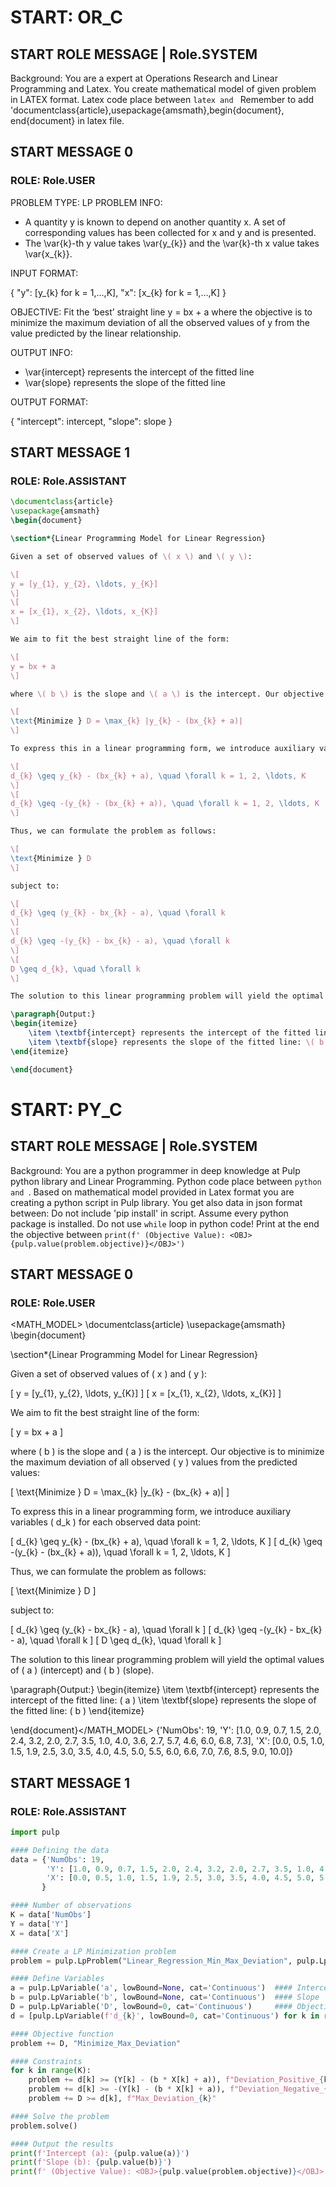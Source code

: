 # START: OR_C 
## START ROLE MESSAGE | Role.SYSTEM 
Background: You are a expert at Operations Research and Linear Programming and Latex. You create mathematical model of given problem in LATEX format. Latex code place between ```latex and ``` Remember to add 'documentclass{article},usepackage{amsmath},begin{document}, end{document} in latex file. 
## START MESSAGE 0 
### ROLE: Role.USER
<DESCRIPTION>
PROBLEM TYPE: LP
PROBLEM INFO:

- A quantity y is known to depend on another quantity x. A set of corresponding values has been collected for x and y and is presented.
- The \var{k}-th y value takes \var{y_{k}} and the \var{k}-th x value takes \var{x_{k}}.

INPUT FORMAT:

{
    "y": [y_{k} for k = 1,...,K],
    "x": [x_{k} for k = 1,...,K]
}


OBJECTIVE: Fit the ‘best’ straight line y = bx + a where the objective is to minimize the maximum deviation of all the observed values of y from the value predicted by the linear relationship.

OUTPUT INFO:

- \var{intercept} represents the intercept of the fitted line
- \var{slope} represents the slope of the fitted line

OUTPUT FORMAT:

{
    "intercept": intercept,
    "slope": slope
}
</DESCRIPTION>


## START MESSAGE 1 
### ROLE: Role.ASSISTANT
```latex
\documentclass{article}
\usepackage{amsmath}
\begin{document}

\section*{Linear Programming Model for Linear Regression}

Given a set of observed values of \( x \) and \( y \):

\[
y = [y_{1}, y_{2}, \ldots, y_{K}]
\]
\[
x = [x_{1}, x_{2}, \ldots, x_{K}]
\]

We aim to fit the best straight line of the form:

\[
y = bx + a
\]

where \( b \) is the slope and \( a \) is the intercept. Our objective is to minimize the maximum deviation of all observed \( y \) values from the predicted values:

\[
\text{Minimize } D = \max_{k} |y_{k} - (bx_{k} + a)|
\]

To express this in a linear programming form, we introduce auxiliary variables \( d_k \) for each observed data point:

\[
d_{k} \geq y_{k} - (bx_{k} + a), \quad \forall k = 1, 2, \ldots, K
\]
\[
d_{k} \geq -(y_{k} - (bx_{k} + a)), \quad \forall k = 1, 2, \ldots, K
\]

Thus, we can formulate the problem as follows:

\[
\text{Minimize } D
\]

subject to:

\[
d_{k} \geq (y_{k} - bx_{k} - a), \quad \forall k
\]
\[
d_{k} \geq -(y_{k} - bx_{k} - a), \quad \forall k
\]
\[
D \geq d_{k}, \quad \forall k
\]

The solution to this linear programming problem will yield the optimal values of \( a \) (intercept) and \( b \) (slope).

\paragraph{Output:}
\begin{itemize}
    \item \textbf{intercept} represents the intercept of the fitted line: \( a \)
    \item \textbf{slope} represents the slope of the fitted line: \( b \)
\end{itemize}

\end{document}
```

# START: PY_C 
## START ROLE MESSAGE | Role.SYSTEM 
Background: You are a python programmer in deep knowledge at Pulp python library and Linear Programming. Python code place between ```python and ```. Based on mathematical model provided in Latex format you are creating a python script in Pulp library. You get also data in json format between: <DATA></DATA> Do not include 'pip install' in script. Assume every python package is installed. Do not use `while` loop in python code! Print at the end the objective between <OBJ></OBJ> `print(f' (Objective Value): <OBJ>{pulp.value(problem.objective)}</OBJ>')` 
## START MESSAGE 0 
### ROLE: Role.USER
<MATH_MODEL>
\documentclass{article}
\usepackage{amsmath}
\begin{document}

\section*{Linear Programming Model for Linear Regression}

Given a set of observed values of \( x \) and \( y \):

\[
y = [y_{1}, y_{2}, \ldots, y_{K}]
\]
\[
x = [x_{1}, x_{2}, \ldots, x_{K}]
\]

We aim to fit the best straight line of the form:

\[
y = bx + a
\]

where \( b \) is the slope and \( a \) is the intercept. Our objective is to minimize the maximum deviation of all observed \( y \) values from the predicted values:

\[
\text{Minimize } D = \max_{k} |y_{k} - (bx_{k} + a)|
\]

To express this in a linear programming form, we introduce auxiliary variables \( d_k \) for each observed data point:

\[
d_{k} \geq y_{k} - (bx_{k} + a), \quad \forall k = 1, 2, \ldots, K
\]
\[
d_{k} \geq -(y_{k} - (bx_{k} + a)), \quad \forall k = 1, 2, \ldots, K
\]

Thus, we can formulate the problem as follows:

\[
\text{Minimize } D
\]

subject to:

\[
d_{k} \geq (y_{k} - bx_{k} - a), \quad \forall k
\]
\[
d_{k} \geq -(y_{k} - bx_{k} - a), \quad \forall k
\]
\[
D \geq d_{k}, \quad \forall k
\]

The solution to this linear programming problem will yield the optimal values of \( a \) (intercept) and \( b \) (slope).

\paragraph{Output:}
\begin{itemize}
    \item \textbf{intercept} represents the intercept of the fitted line: \( a \)
    \item \textbf{slope} represents the slope of the fitted line: \( b \)
\end{itemize}

\end{document}</MATH_MODEL>
<DATA>
{'NumObs': 19, 'Y': [1.0, 0.9, 0.7, 1.5, 2.0, 2.4, 3.2, 2.0, 2.7, 3.5, 1.0, 4.0, 3.6, 2.7, 5.7, 4.6, 6.0, 6.8, 7.3], 'X': [0.0, 0.5, 1.0, 1.5, 1.9, 2.5, 3.0, 3.5, 4.0, 4.5, 5.0, 5.5, 6.0, 6.6, 7.0, 7.6, 8.5, 9.0, 10.0]}</DATA>


## START MESSAGE 1 
### ROLE: Role.ASSISTANT
```python
import pulp

#### Defining the data
data = {'NumObs': 19, 
        'Y': [1.0, 0.9, 0.7, 1.5, 2.0, 2.4, 3.2, 2.0, 2.7, 3.5, 1.0, 4.0, 3.6, 2.7, 5.7, 4.6, 6.0, 6.8, 7.3], 
        'X': [0.0, 0.5, 1.0, 1.5, 1.9, 2.5, 3.0, 3.5, 4.0, 4.5, 5.0, 5.5, 6.0, 6.6, 7.0, 7.6, 8.5, 9.0, 10.0]
       }

#### Number of observations
K = data['NumObs']
Y = data['Y']
X = data['X']

#### Create a LP Minimization problem
problem = pulp.LpProblem("Linear_Regression_Min_Max_Deviation", pulp.LpMinimize)

#### Define Variables
a = pulp.LpVariable('a', lowBound=None, cat='Continuous')  #### Intercept
b = pulp.LpVariable('b', lowBound=None, cat='Continuous')  #### Slope
D = pulp.LpVariable('D', lowBound=0, cat='Continuous')     #### Objective variable
d = [pulp.LpVariable(f'd_{k}', lowBound=0, cat='Continuous') for k in range(K)]  #### Deviation variables

#### Objective function
problem += D, "Minimize_Max_Deviation"

#### Constraints
for k in range(K):
    problem += d[k] >= (Y[k] - (b * X[k] + a)), f"Deviation_Positive_{k}"
    problem += d[k] >= -(Y[k] - (b * X[k] + a)), f"Deviation_Negative_{k}"
    problem += D >= d[k], f"Max_Deviation_{k}"

#### Solve the problem
problem.solve()

#### Output the results
print(f'Intercept (a): {pulp.value(a)}')
print(f'Slope (b): {pulp.value(b)}')
print(f' (Objective Value): <OBJ>{pulp.value(problem.objective)}</OBJ>')
```

